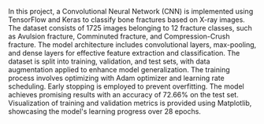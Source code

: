 In this project, a Convolutional Neural Network (CNN) is implemented using TensorFlow and Keras to classify bone fractures based on X-ray images. The dataset consists of 1725 images belonging to 12 fracture classes, such as Avulsion fracture, Comminuted fracture, and Compression-Crush fracture. The model architecture includes convolutional layers, max-pooling, and dense layers for effective feature extraction and classification. The dataset is split into training, validation, and test sets, with data augmentation applied to enhance model generalization. The training process involves optimizing with Adam optimizer and learning rate scheduling. Early stopping is employed to prevent overfitting. The model achieves promising results with an accuracy of 72.66% on the test set. Visualization of training and validation metrics is provided using Matplotlib, showcasing the model's learning progress over 28 epochs. 
